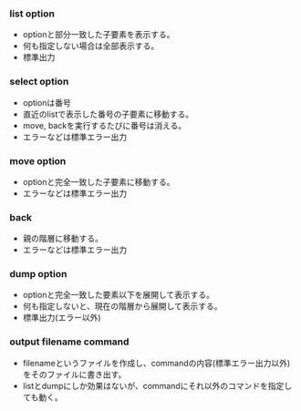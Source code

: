### list option
- optionと部分一致した子要素を表示する。
- 何も指定しない場合は全部表示する。
- 標準出力

### select option
- optionは番号
- 直近のlistで表示した番号の子要素に移動する。
- move, backを実行するたびに番号は消える。
- エラーなどは標準エラー出力

### move option
- optionと完全一致した子要素に移動する。
- エラーなどは標準エラー出力

### back
- 親の階層に移動する。
- エラーなどは標準エラー出力

### dump option
- optionと完全一致した要素以下を展開して表示する。
- 何も指定しないと、現在の階層から展開して表示する。
- 標準出力(エラー以外)

### output filename command
- filenameというファイルを作成し、commandの内容(標準エラー出力以外)をそのファイルに書き出す。
- listとdumpにしか効果はないが、commandにそれ以外のコマンドを指定しても動く。

